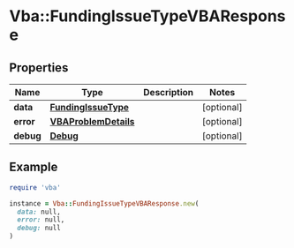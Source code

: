 # Vba::FundingIssueTypeVBAResponse

## Properties

| Name | Type | Description | Notes |
| ---- | ---- | ----------- | ----- |
| **data** | [**FundingIssueType**](FundingIssueType.md) |  | [optional] |
| **error** | [**VBAProblemDetails**](VBAProblemDetails.md) |  | [optional] |
| **debug** | [**Debug**](Debug.md) |  | [optional] |

## Example

```ruby
require 'vba'

instance = Vba::FundingIssueTypeVBAResponse.new(
  data: null,
  error: null,
  debug: null
)
```

